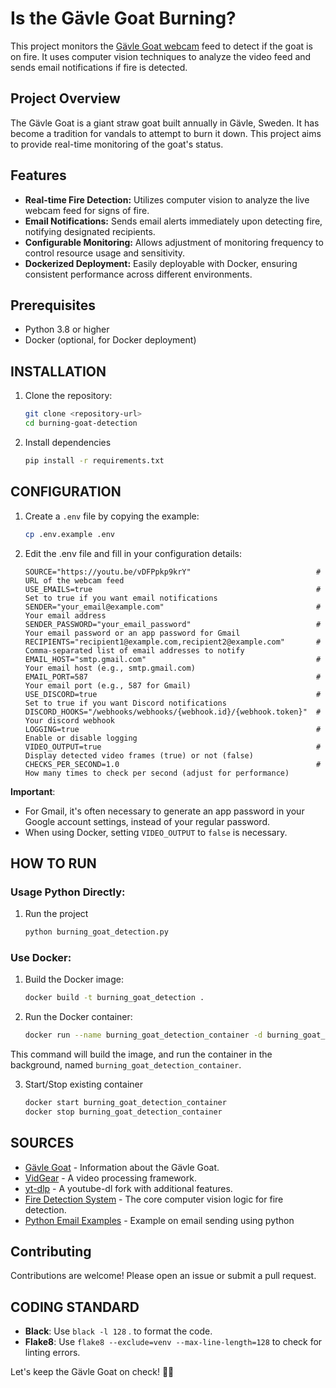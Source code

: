 # Is the Gävle Goat Burning?

This project monitors the [Gävle Goat webcam](https://youtu.be/vDFPpkp9krY) feed to detect if the goat is on fire.  It uses computer vision techniques to analyze the video feed and sends email notifications if fire is detected.

## Project Overview

The Gävle Goat is a giant straw goat built annually in Gävle, Sweden. It has become a tradition for vandals to attempt to burn it down. This project aims to provide real-time monitoring of the goat's status.

## Features

- **Real-time Fire Detection:** Utilizes computer vision to analyze the live webcam feed for signs of fire.
- **Email Notifications:** Sends email alerts immediately upon detecting fire, notifying designated recipients.
- **Configurable Monitoring:** Allows adjustment of monitoring frequency to control resource usage and sensitivity.
- **Dockerized Deployment:** Easily deployable with Docker, ensuring consistent performance across different environments.

## Prerequisites

- Python 3.8 or higher
- Docker (optional, for Docker deployment)

## INSTALLATION

1. Clone the repository:

   ```bash
   git clone <repository-url>
   cd burning-goat-detection
   ```
2. Install dependencies
    ```bash
    pip install -r requirements.txt
    ```

## CONFIGURATION

1. Create a `.env` file by copying the example:

    ```bash
    cp .env.example .env
    ```

2. Edit the .env file and fill in your configuration details:
 
    ```
    SOURCE="https://youtu.be/vDFPpkp9krY"                            # URL of the webcam feed
    USE_EMAILS=true                                                  # Set to true if you want email notifications    
    SENDER="your_email@example.com"                                  # Your email address
    SENDER_PASSWORD="your_email_password"                            # Your email password or an app password for Gmail
    RECIPIENTS="recipient1@example.com,recipient2@example.com"       # Comma-separated list of email addresses to notify
    EMAIL_HOST="smtp.gmail.com"                                      # Your email host (e.g., smtp.gmail.com)
    EMAIL_PORT=587                                                   # Your email port (e.g., 587 for Gmail)
    USE_DISCORD=true                                                 # Set to true if you want Discord notifications
    DISCORD_HOOKS="/webhooks/webhooks/{webhook.id}/{webhook.token}"  # Your discord webhook
    LOGGING=true                                                     # Enable or disable logging
    VIDEO_OUTPUT=true                                                # Display detected video frames (true) or not (false)
    CHECKS_PER_SECOND=1.0                                            # How many times to check per second (adjust for performance)
    ```

**Important**:

- For Gmail, it's often necessary to generate an app password in your Google account settings, instead of your regular password.
- When using Docker, setting `VIDEO_OUTPUT` to `false` is necessary.


## HOW TO RUN
### Usage Python Directly:

1. Run the project

    ```bash
    python burning_goat_detection.py
    ```

### Use Docker:

1. Build the Docker image:
    ```bash
    docker build -t burning_goat_detection .
    ```

2. Run the Docker container:
    ```bash
    docker run --name burning_goat_detection_container -d burning_goat_detection
    ```
This command will build the image, and run the container in the background, named `burning_goat_detection_container`.

3. Start/Stop existing container 
    ```bash
    docker start burning_goat_detection_container
    docker stop burning_goat_detection_container
    ```

## SOURCES

* [Gävle Goat](https://en.wikipedia.org/wiki/G%C3%A4vle_goat) - Information about the Gävle Goat.
* [VidGear](https://pypi.org/project/vidgear/) - A video processing framework.
* [yt-dlp](https://pypi.org/project/yt-dlp/) - A youtube-dl fork with additional features.
* [Fire Detection System](https://github.com/gunarakulangunaretnam/fire-detection-system-in-python-opencv) - The core computer vision logic for fire detection.
* [Python Email Examples](https://docs.python.org/3/library/email.examples.html) - Example on email sending using python

## Contributing

Contributions are welcome! Please open an issue or submit a pull request.

## CODING STANDARD

- **Black**: Use `black -l 128` . to format the code.
- **Flake8**: Use  `flake8 --exclude=venv --max-line-length=128` to check for linting errors.

Let's keep the Gävle Goat on check! 🐐🔥